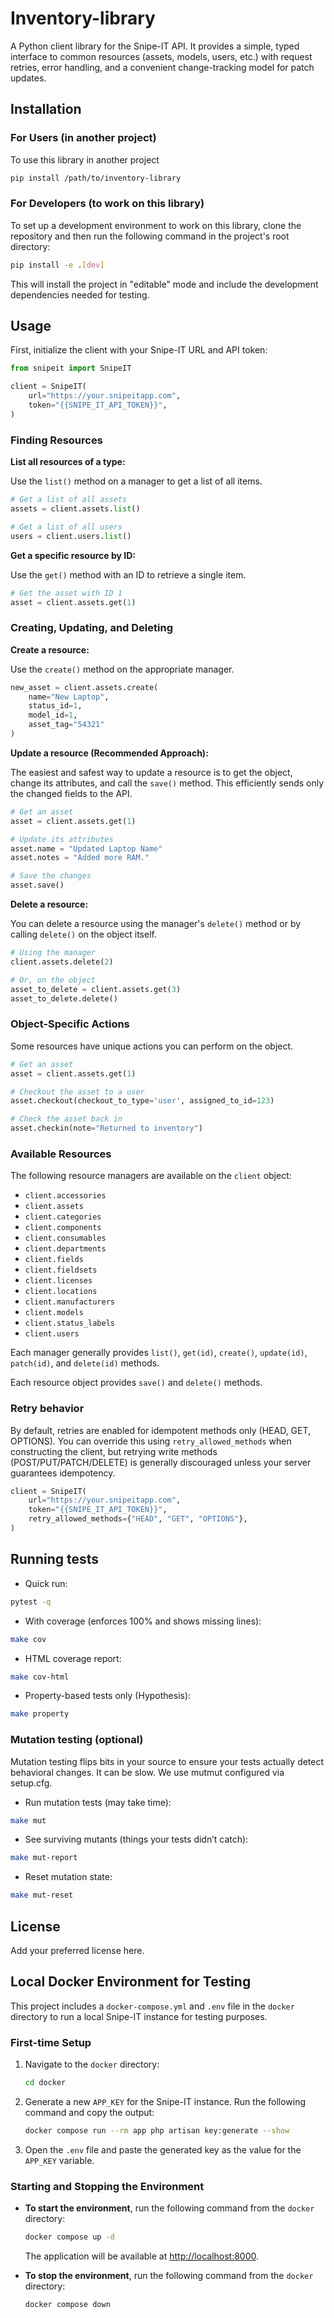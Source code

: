 # Inventory-library

A Python client library for the Snipe-IT API. It provides a simple, typed interface to common resources (assets, models, users, etc.) with request retries, error handling, and a convenient change-tracking model for patch updates.

## Installation

### For Users (in another project)

To use this library in another project

```bash
pip install /path/to/inventory-library
```

### For Developers (to work on this library)

To set up a development environment to work on this library, clone the repository and then run the following command in the project's root directory:

```bash
pip install -e .[dev]
```

This will install the project in "editable" mode and include the development dependencies needed for testing.

## Usage

First, initialize the client with your Snipe-IT URL and API token:

```python
from snipeit import SnipeIT

client = SnipeIT(
    url="https://your.snipeitapp.com",
    token="{{SNIPE_IT_API_TOKEN}}",
)
```

### Finding Resources

**List all resources of a type:**

Use the `list()` method on a manager to get a list of all items.

```python
# Get a list of all assets
assets = client.assets.list()

# Get a list of all users
users = client.users.list()
```

**Get a specific resource by ID:**

Use the `get()` method with an ID to retrieve a single item.

```python
# Get the asset with ID 1
asset = client.assets.get(1)
```

### Creating, Updating, and Deleting

**Create a resource:**

Use the `create()` method on the appropriate manager.

```python
new_asset = client.assets.create(
    name="New Laptop",
    status_id=1, 
    model_id=1,
    asset_tag="54321"
)
```

**Update a resource (Recommended Approach):**

The easiest and safest way to update a resource is to get the object, change its attributes, and call the `save()` method. This efficiently sends only the changed fields to the API.

```python
# Get an asset
asset = client.assets.get(1)

# Update its attributes
asset.name = "Updated Laptop Name"
asset.notes = "Added more RAM."

# Save the changes
asset.save()
```

**Delete a resource:**

You can delete a resource using the manager's `delete()` method or by calling `delete()` on the object itself.

```python
# Using the manager
client.assets.delete(2)

# Or, on the object
asset_to_delete = client.assets.get(3)
asset_to_delete.delete()
```

### Object-Specific Actions

Some resources have unique actions you can perform on the object.

```python
# Get an asset
asset = client.assets.get(1)

# Checkout the asset to a user
asset.checkout(checkout_to_type='user', assigned_to_id=123)

# Check the asset back in
asset.checkin(note="Returned to inventory")
```

### Available Resources

The following resource managers are available on the `client` object:

*   `client.accessories`
*   `client.assets`
*   `client.categories`
*   `client.components`
*   `client.consumables`
*   `client.departments`
*   `client.fields`
*   `client.fieldsets`
*   `client.licenses`
*   `client.locations`
*   `client.manufacturers`
*   `client.models`
*   `client.status_labels`
*   `client.users`

Each manager generally provides `list()`, `get(id)`, `create()`, `update(id)`, `patch(id)`, and `delete(id)` methods.

Each resource object provides `save()` and `delete()` methods.

### Retry behavior
By default, retries are enabled for idempotent methods only (HEAD, GET, OPTIONS). You can override this using `retry_allowed_methods` when constructing the client, but retrying write methods (POST/PUT/PATCH/DELETE) is generally discouraged unless your server guarantees idempotency.

```python
client = SnipeIT(
    url="https://your.snipeitapp.com",
    token="{{SNIPE_IT_API_TOKEN}}",
    retry_allowed_methods={"HEAD", "GET", "OPTIONS"},
)
```

## Running tests

- Quick run:

```bash
pytest -q
```

- With coverage (enforces 100% and shows missing lines):

```bash
make cov
```

- HTML coverage report:

```bash
make cov-html
```

- Property-based tests only (Hypothesis):

```bash
make property
```

### Mutation testing (optional)

Mutation testing flips bits in your source to ensure your tests actually detect behavioral changes. It can be slow. We use mutmut configured via setup.cfg.

- Run mutation tests (may take time):

```bash
make mut
```

- See surviving mutants (things your tests didn’t catch):

```bash
make mut-report
```

- Reset mutation state:

```bash
make mut-reset
```

## License

Add your preferred license here.

## Local Docker Environment for Testing

This project includes a `docker-compose.yml` and `.env` file in the `docker` directory to run a local Snipe-IT instance for testing purposes.

### First-time Setup

1.  Navigate to the `docker` directory:
    ```bash
    cd docker
    ```
2.  Generate a new `APP_KEY` for the Snipe-IT instance. Run the following command and copy the output:
    ```bash
    docker compose run --rm app php artisan key:generate --show
    ```
3.  Open the `.env` file and paste the generated key as the value for the `APP_KEY` variable.

### Starting and Stopping the Environment

*   **To start the environment**, run the following command from the `docker` directory:
    ```bash
    docker compose up -d
    ```
    The application will be available at [http://localhost:8000](http://localhost:8000).

*   **To stop the environment**, run the following command from the `docker` directory:
    ```bash
    docker compose down
    ```
